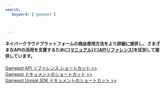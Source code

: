 ```yaml
---
search:
   keyword: ['gamepot']



---
```


#### **ネイバークラウドプラットフォームの商品使用方法をより詳細に提供し、さまざまなAPIの活用を支援するために<a href="https://guide.ncloud-docs.com/docs/ja/home" target="_blank">[マニュアル]</a>と<a href="https://api.ncloud-docs.com/docs/ja/home" target="_blank">[APIリファレンス]</a>を区別して提供しています。**

<a href="https://api.ncloud-docs.com/docs/ja/game-gamepot" target="_blank">Gamepot API リファレンス ショートカット >></a><br />
<a href="https://guide.ncloud-docs.com/docs/ja/game-gamepotconsole" target="_blank">Gamepot ドキュメントのショートカット >></a><br />
<a href="https://guide.ncloud-docs.com/docs/ja/game-gamepotunreal" target="_blank">Gamepot Unreal SDK ドキュメントのショートカット >></a>

